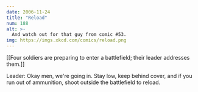 ```yaml
---
date: 2006-11-24
title: "Reload"
num: 188
alt: >-
  And watch out for that guy from comic #53.
img: https://imgs.xkcd.com/comics/reload.png
---
```

[[Four soldiers are preparing to enter a battlefield; their leader addresses them.]]

Leader: Okay men, we're going in. Stay low, keep behind cover, and if you run out of ammunition, shoot outside the battlefield to reload.

